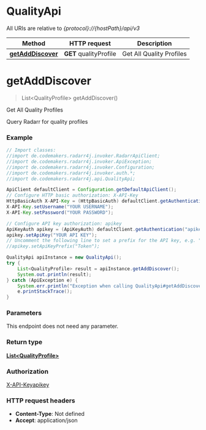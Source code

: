 # QualityApi

All URIs are relative to *{protocol}://{hostPath}/api/v3*

Method | HTTP request | Description
------------- | ------------- | -------------
[**getAddDiscover**](QualityApi.md#getAddDiscover) | **GET** qualityProfile | Get All Quality Profiles

<a name="getAddDiscover"></a>
# **getAddDiscover**
> List&lt;QualityProfile&gt; getAddDiscover()

Get All Quality Profiles

Query Radarr for quality profiles 

### Example
```java
// Import classes:
//import de.codemakers.radarr4j.invoker.RadarrApiClient;
//import de.codemakers.radarr4j.invoker.ApiException;
//import de.codemakers.radarr4j.invoker.Configuration;
//import de.codemakers.radarr4j.invoker.auth.*;
//import de.codemakers.radarr4j.api.QualityApi;

ApiClient defaultClient = Configuration.getDefaultApiClient();
// Configure HTTP basic authorization: X-API-Key
HttpBasicAuth X-API-Key = (HttpBasicAuth) defaultClient.getAuthentication("X-API-Key");
X-API-Key.setUsername("YOUR USERNAME");
X-API-Key.setPassword("YOUR PASSWORD");

// Configure API key authorization: apikey
ApiKeyAuth apikey = (ApiKeyAuth) defaultClient.getAuthentication("apikey");
apikey.setApiKey("YOUR API KEY");
// Uncomment the following line to set a prefix for the API key, e.g. "Token" (defaults to null)
//apikey.setApiKeyPrefix("Token");

QualityApi apiInstance = new QualityApi();
try {
    List<QualityProfile> result = apiInstance.getAddDiscover();
    System.out.println(result);
} catch (ApiException e) {
    System.err.println("Exception when calling QualityApi#getAddDiscover");
    e.printStackTrace();
}
```

### Parameters
This endpoint does not need any parameter.

### Return type

[**List&lt;QualityProfile&gt;**](QualityProfile.md)

### Authorization

[X-API-Key](../README.md#X-API-Key)[apikey](../README.md#apikey)

### HTTP request headers

 - **Content-Type**: Not defined
 - **Accept**: application/json

